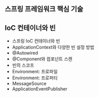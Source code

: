 ## 스프링 프레임워크 핵심 기술

## IoC 컨테이너와 빈

- 스프링 IoC 컨테이너와 빈
- ApplicationContext와 다양한 빈 설정 방법
- @Autowired
- @Component와 컴포넌트 스캔
- 빈의 스코프
- Environment: 프로파일
- Environment: 프로퍼티
- MessageSource
- ApplicationEventPublisher
